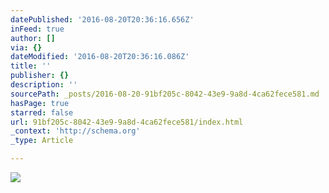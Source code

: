 ```yaml
---
datePublished: '2016-08-20T20:36:16.656Z'
inFeed: true
author: []
via: {}
dateModified: '2016-08-20T20:36:16.086Z'
title: ''
publisher: {}
description: ''
sourcePath: _posts/2016-08-20-91bf205c-8042-43e9-9a8d-4ca62fece581.md
hasPage: true
starred: false
url: 91bf205c-8042-43e9-9a8d-4ca62fece581/index.html
_context: 'http://schema.org'
_type: Article

---
```

![](https://the-grid-user-content.s3-us-west-2.amazonaws.com/3898e49a-6d1d-49b7-b778-3ffe6ed932a8.jpg)